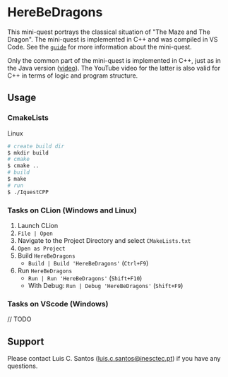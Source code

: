 # HereBeDragons

This mini-quest portrays the classical situation of "The Maze and The Dragon".
The mini-quest is implemented in C++ and was compiled in VS Code. See the
[`guide`](doc/lprog_mini-quest-1_here-be-dragons.pdf) for more information about
the mini-quest.

Only the common part of the mini-quest is implemented in C++, just as in the
Java version ([video](https://www.youtube.com/watch?v=8EgeWkYzCkg)). The YouTube
video for the latter is also valid for C++ in terms of logic and program
structure.

## Usage

### CmakeLists

Linux
```sh
# create build dir
$ mkdir build
# cmake
$ cmake ..
# build
$ make
# run
$ ./IquestCPP
```

### Tasks on CLion (Windows and Linux)

1. Launch CLion
2. `File | Open`
3. Navigate to the Project Directory and select `CMakeLists.txt`
4. `Open as Project`
3. Build `HereBeDragons`
    - `Build | Build 'HereBeDragons'`  (`Ctrl+F9`)
3. Run `HereBeDragons`
    - `Run | Run 'HereBeDragons'` (`Shift+F10`)
    -  With Debug: `Run | Debug 'HereBeDragons'` (`Shift+F9`)


### Tasks on VScode (Windows)

// TODO


## Support

Please contact Luis C. Santos (luis.c.santos@inesctec.pt) if you have any questions.
